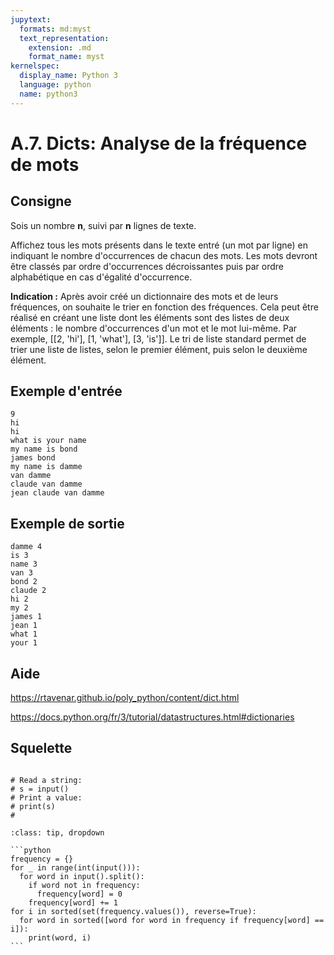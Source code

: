 ```yaml
---
jupytext:
  formats: md:myst
  text_representation:
    extension: .md
    format_name: myst
kernelspec:
  display_name: Python 3
  language: python
  name: python3
---
```


# A.7. Dicts: Analyse de la fréquence de mots

## Consigne

Sois un nombre **n**, suivi par **n** lignes de texte.

Affichez tous les mots présents dans le texte entré (un mot par ligne) en indiquant le nombre d'occurrences de chacun des mots. Les mots devront être classés par ordre d'occurrences décroissantes puis par ordre alphabétique en cas d'égalité d'occurrence.

**Indication :** Après avoir créé un dictionnaire des mots et de leurs fréquences, on souhaite le trier en fonction des fréquences. Cela  peut être réalisé en créant une liste dont les éléments sont des  listes de deux éléments : le nombre d'occurrences d'un mot et le mot  lui-même. Par exemple, [[2, 'hi'], [1, 'what'], [3, 'is']]. Le tri de liste standard permet de trier une liste de listes, selon le premier élément, puis selon le deuxième  élément.

## Exemple d'entrée

```
9
hi
hi
what is your name
my name is bond
james bond
my name is damme
van damme
claude van damme
jean claude van damme
```

## Exemple de sortie

```
damme 4
is 3
name 3
van 3
bond 2
claude 2
hi 2
my 2
james 1
jean 1
what 1
your 1
```

## Aide

https://rtavenar.github.io/poly_python/content/dict.html

https://docs.python.org/fr/3/tutorial/datastructures.html#dictionaries

## Squelette

```{code-cell} ipython3

# Read a string:
# s = input()
# Print a value:
# print(s)
# 
```

````{admonition} Cliquez ici pour voir la solution
:class: tip, dropdown

```python
frequency = {}
for _ in range(int(input())):
  for word in input().split():
    if word not in frequency:
      frequency[word] = 0
    frequency[word] += 1
for i in sorted(set(frequency.values()), reverse=True):
  for word in sorted([word for word in frequency if frequency[word] == i]):
    print(word, i)
```
````
